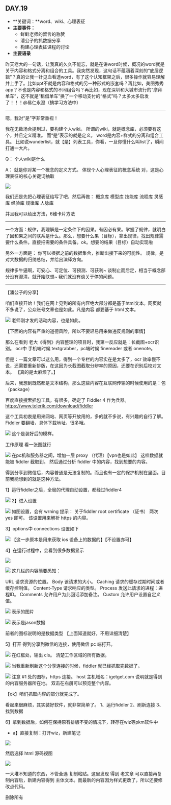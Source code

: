 ## DAY.19
+ **关键词：**word、wiki、心理表征
+ **主要事件：**
    + 鲜鲜老师的留言的称赞
    + 潘公子的抓数据分享
    + 构建心理表征课程的讨论
+ **主要语录**

昨天老大的一句话，让我真的久久不能忘，就是在讲word时候，概况的word就是关于内容和格式分离和组合的工具。我突然发现，这句话不蕴涵着深刻的“底层逻辑”？真的让我一针见血看透word，有了这个认知框架之后，很多操作就容易理解并上手了。比如ppt不就是内容和格式的另一种形式的嵌套吗？再比如，美图秀秀app？不也是内容和格式的不同组合吗？再比如，现在深圳和大城市流行的“摩拜单车”，这不就是“租借单车”换了一个移动支付的“格式”吗？太多太多启发了！！！@易仁永澄（搞学习方法中）

----------
嗯，我对“是”字非常重视！

我在无数场合提到过，要构建个人wiki。
所谓的wiki，就是概念库，必须要有这个，并且定义精准。
而“是”表示的就是定义。
word是内容+样式的分离和组合工具。
比如说wunderlist，就【是】列表工具，你看，一旦你懂什么叫list了，瞬间打通一大片。

Q：
个人wiki是什么

A：
就是你对某一个概念的定义方式。
体现个人心理表征的概念系统
对，这是心理表征的核心关键词抽取


![](./_image/8a9559769393dd0619a868e2df33283.jpg)

我们还是先把心理表征给写了吧，然后再做：
概念库
模型库
技能库
流程库
灵感库
经验库
规律库
人脉库

并且我可以给出方法，6维卡片方法

--------

一个方面：规律，我理解是一定条件下的因果。有因必有果。掌握了规律，就明白了因和果之间的联系是什么。那么，想要什么果（目标），拿出规律，找出规律需要什么条件。直接把需要的条件具备。ok。想要的结果（目标）自动实现啦

另外一方面是：
你可以根据之前的数据集合，推断出接下来的可能性。
规律，是对大数据的归纳总结，并给出演绎方向。

规律多牛逼啊，可安心、可定位、可预测、可获利~
谈制止而后定，相当于概念部分没有澄清，就开始联想~
我们就没有谈关于停的问题。

----------

【潘公子的分享】

咱们直接开始！我们在网上见到的所有内容绝大部分都是基于html文本。网页就不多说了，公众账号文章也是如此。凡是内容 都要基于 html 文本。


![](./_image/75b49e6e44e0d6e2d8491f7dcb2db22.jpg)
老师刚才发的活动内容，也是如此。

【下面的内容有严重的道德风险，所以不要轻易用来做违反规则的事情】

那么在看到 老大《得到》内容整理的项目时，我第一反应就是：长截图+ocr识别。
ocr中 手机端时候 textgrabber，pc端时候 finereader 或者 onenote。

但是：一篇文章可以这么用，得到一个专栏的内容实在是太多了，ocr 效率慢不说，还需要重新排版，在这因为长截图截取分辨率的原因，还要在识别后校对文本。
【真的是太麻烦了。】

后来，我想到既然都是文本结构，那么这些内容在互联网传输的时候使用的是：包（package）

百度直接搜索抓包工具，有很多，确定了 Fiddler 4 作为兵器。https://www.telerik.com/download/fiddler

这个工具初衷是用来网站、网页等开放用的，多的就不多说，有兴趣的自行了解。
Fiddler 要翻墙，具体下载地址，很多哦。

![](./_image/f6603b2d83d62d35a6a66876564e209.jpg)
这个是装好后的模样。

工作原理 看一张图就行

![](./_image/18a3e640efa2d4f76fad7bd4939028b.jpg)
在pc机和服务器之间，增加一层 proxy （代理）【vpn也是如此】
这样数据就能被 fiddler 截取到。
然后通过分析 fiddler 中的内容，找到想要的内容。

得到分享到微信后，内容普通是无法复制的。而且也有一定的保护机制在里面。目前我能想到的就是这种方法。

1】运行fiddler之后，全局的代理自动设置，都经过fiddler4

![](./_image/706e64b1c3c37ff210b575b6ee2d4f3.jpg)
2】进入设置

![](./_image/f0865f8b8092edea16ef1857496e669.jpg)
如图设置，会有 wrning 提示：
关于fiddler root certificate （证书）
两次 yes 即可。
该设置用来解析 https 的内容。

3】options中 connections 设置如下

![](./_image/b06ddef90aadfc6f41ca1b5b1339f8e.jpg)
【这一步原本是用来获取 ios 设备上的数据的】【不设置亦可】

4】在运行过程中，会看到很多数据显示

![](./_image/fbfc90dbb12f5781c5afa2655cad68a.jpg)

![](./_image/dbf01098326a163b87de1e6121397da.jpg)
这几栏的内容简要悉知：

URL
 请求资源的位置。
 Body
 该请求的大小。
 Caching
 请求的缓存过期时间或者缓存控制值。
 Content-Type
 请求响应的类型。
 Process
 发送此请求的进程：进程ID。
 Comments
 允许用户为此回话添加备注。
 Custom
 允许用户设置自定义值。

![](./_image/a4406a63b5d5a964cbfb5e838ee9bd3.jpg)
表示的图片


![](./_image/8405cd041f5b5d4567e172024834683.jpg)
表示是jason数据

前者的图标说明的是数据类型
【上面知道就好，不用详细清楚】

5】打开 得到分享到微信的连接，使用微信 pc 端打开。

![](./_image/5532b6971f3425c2060545464a303a5.jpg)
在红框处，输出 cls。
清楚工作区域的所有数据。

![](./_image/7f7fe0f09bb17a0d398a10e9d38c344.jpg)
当我重新刷新这个分享连接的时候，fiddler 就已经抓取完数据了。

![](./_image/934ef3deae3e5133143e30bb25abaec.jpg)
注意 #1 处的图标，https 连接。
host 主机域名：igetget.com
说明就是得到的内容服务器所在地。
双击在右册可以预览整个内容。

【ok】咱们抓取内容的部分就完成了。

看起来很麻烦，其实装好软件，就非常简单了。
1、运行fiddler
2、刷新连接
3、找到数据

6】拿到数据后，如何在保持原有排版不变的情况下，转存在wiz等pkm软件中
- a】直接复制：打开wiz，新建笔记

![](./_image/9f17c6426e1e34021bdf66f6c6b1783.jpg)


然后选择 html 源码视图

![](./_image/ff5d6f3beb3c3b6df95f1e1841809c7.jpg)

一大堆不知道的东西，不管全选 复制粘贴。这里发现 得到 老文章 可以直接再复制内容后，新建内容得到 主体文本。而最新的内容因为样式更改了，所以还要修改点代码。

删除所有 <script>内容

![](./_image/7bd456f72facce1455e86fcda8a0d2d.jpg)

![](./_image/b0619e6928f6358a40aad761ec5ba8c.jpg)
<script>内容 通常在源码的 上部 和 底部。全部删除。这样就可以复制了

然后，新文章中，css样式有 3个

![](./_image/6e6a3d2831d813966305afa8e5defcd.jpg)
删除上面两条，此时 回到 wiz 内容预览页面


![](./_image/18e06ad5191426aa19b69cf2eef93c8.jpg)

关闭 html 源码 显示


![](./_image/745b8a3ae56ab0b0d9be760d069fdc3.jpg)
【tiips 如果你知道 div 区域的，就可以保留主体文本】

【下面的内容是我个人想法】
因为源码内，有很多远程调用的资源：woff字体、css样式。这些都严重浪费资源。所以我想本地化。
复制、粘贴 进 新的笔记


![](./_image/f4435a6a443fab576db499537acf846.jpg)

复制后，发现有点问题：
字体不舒服
段间距不对

全选 设置 微软雅黑 或者 其他 合适阅读的字体

![](./_image/e46be77f486dd4db7c4b2a15a5224bd.jpg)
雅黑 16号，再次进入 html 源代码界面

搜索两个关键样式：
第一个：margin-top

![](./_image/affeaa05cdf550c7888a64c79ebeb4f.jpg)
将后者的内容选中，ctrl+H ，替换为
margin-bottom:36px
(注意分号)
我没有选择分号

第二个样式：padding-left


![](./_image/cb517d9a0af1265febdaa04490fa7c7.jpg)

padding-left: 0.64rem
替换为
padding-left: 35px


![](./_image/50ae375d3574655354edd2852361abe.jpg)

全部替换。
回到内容界面，保存。
完毕


![](./_image/862a12c11c9ff04b20da28030ce044b.jpg)

![](./_image/8c8ccc42bf3298589301995b1767bd9.jpg)

对比一下。完美！

####重新梳理一下流程：
**A】准备 fiddler 4**
1、下载fiddler
2、确定.net 运行环境 win8 以上 .net4 ，以下 .net 2即可
3、安装后，打开设置，在https 和 connections 选项卡内

**B】获取数据**
1、分享得到内容到微信中，利用 PC 版本打开
2、在 黑色cmd处，输入 cls 清除所有数据
3、刷新链接
4、找到 m.igetget.com 的 https 内容

**C】整理排版数据**
1、复制该条目下 html 数据
2、新建为知笔记 A，切换 html 源码视图，并粘贴
3、删除所有 <script> 数据
4、删除特定 css数据（老的文章不用，新文章需要）
5、退出 html 源码视图，复制内容主体至新笔记 B
6、进入笔记 B 的 html 源码视图，替换padding-top代码为 padding-bottom；还有 padding-left 数据
7、退出 html 视图，保存。

-----------
-----------

【心理表征构建的讨论】

@鲜鲜：今天晚上的课收获好大，脑子里面一直留着这句话“刻意训练的前提是形成高级的心理表征”。离开高级心理表征的训练，不是刻意训练，而是大大说的“乱动！”@易仁永澄（搞学习方法中） ---认识深度是一切的关键！你要持续抓到本质、看到被高度概念化的元素之间的前后关系、因果关系、充分必要关系

@夜光巴比：我全程想到的又是见心见性……我们看到的一切都是我们眼中的一切，未必是世界的真实，却是我们心中真实的心理表征……
高手和普通人的差距在于心智成长过程中对世界认知的范围在不断扩大，从自己的世界出发并最终慢慢更接近真实的世界，这大概就是《进化路上的迷失与定位》中说的圆融状态的人吧……
所以像高手学习更高级的心理表征是在学习更真实的世界的样子，并且通过不断的刻意练习来理解和认知世界并了解自己，让自己的世界无限的扩大并像真实的世界接近，从而实现自己的心智的成长与进化……

我以前也有陷入细节的毛病，后来改了，改掉我这个毛病的就是方格本儿笔记，这种笔记记录方式的重要要求就是框架式思维……不过我当时决定用方格本儿笔记并且到现在快三个月了，是因为心智成长三要素在里面，就是方格本儿的黄金三分法……

我以前也有陷入细节的毛病，后来改了，改掉我这个毛病的就是方格本儿笔记，这种笔记记录方式的重要要求就是框架式思维……不过我当时决定用方格本儿笔记并且到现在快三个月了，是因为心智成长三要素在里面，就是方格本儿的黄金三分法……

@风雨阳光：听完感觉还是不是很懂，就知道心理表征就是脑子里对这个东西的描绘，而自己的心理表征不一定是对的，高手的心理表征往往更接近现实，我们要做的就是把自己的心理表征修正的越接近高手接近事实就好。而这个过程必须要实践与反思结合才能更新自己的心理表征。这是听完后的心理表征。特别想重新学习之前CEO的课程了。

那认识的深度是不是可以通过不断的学习，建立更多的心理表征并修正心理表征来达到。还有不断的实践、反思、复盘？觉得这次的分享特别重要，我还没有全部打通，但是看到了之前一些没有打通但是还忽略的点了。

我发现了之前自己学习中的问题了，我过于专注于细节而忽视了脉络与关键词已经它们之间的关系了。这个和好像检视阅读也有异曲同工之处。

但凡没有搞明白的地方都会影响心理表征的建立，特别是关键词的地方和有关“是什么”的地方。我觉得方格笔记是呈现出平面结构来，但是心理表征的建立过程是像五环花那样，把一个事物用不同的元素串起来相互影响，又能每个点重新散发一朵五环花，层层叠叠




+ **一点思考**

公子的课程需要跟着操作，仅仅看